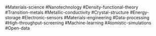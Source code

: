 #Materials-science
#Nanotechnology
#Density-functional-theory
#Transition-metals
#Metallic-conductivity
#Crystal-structure
#Energy-storage
#Electronic-sensors
#Materials-engineering
#Data-processing
#High-throughput-screening
#Machine-learning
#Atomistic-simulations
#Open-data